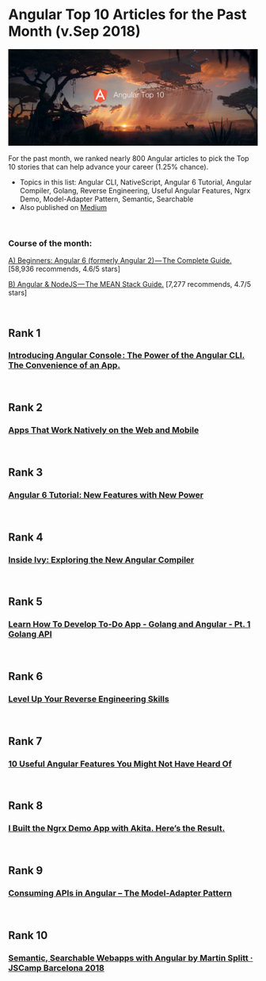 # Angular Top 10 Articles for the Past Month (v.Sep 2018)

<img src="sep-angular-top10.png" width="800" alt="Mybridge"></a>

For the past month, we ranked nearly 800 Angular articles to pick the Top 10 stories that can help advance your career (1.25% chance).

* Topics in this list: Angular CLI, NativeScript, Angular 6 Tutorial, Angular Compiler, Golang, Reverse Engineering, Useful Angular Features, Ngrx Demo, Model-Adapter Pattern, Semantic, Searchable
* Also published on [Medium](https://goo.gl/Ji1M4W)

<br>

### Course of the month:

[A) Beginners: Angular 6 (formerly Angular 2) — The Complete Guide.](http://bit.ly/2D82uW8) [58,936 recommends, 4.6/5 stars]

[B) Angular & NodeJS — The MEAN Stack Guide.](http://bit.ly/2HVnkJj) [7,277 recommends, 4.7/5 stars]

<br>

## Rank 1
### [Introducing Angular Console : The Power of the Angular CLI. The Convenience of an App.](https://blog.nrwl.io/angular-console-the-ui-for-the-angular-cli-a5d0924240b7?utm_source=mybridge&utm_medium=blog&utm_campaign=read_more)


<br>

## Rank 2
### [Apps That Work Natively on the Web and Mobile](https://blog.angular.io/apps-that-work-natively-on-the-web-and-mobile-9b26852495e7?utm_source=mybridge&utm_medium=blog&utm_campaign=read_more)


<br>

## Rank 3
### [Angular 6 Tutorial: New Features with New Power](https://www.toptal.com/angular/angular-6-tutorial-new-features-power?utm_source=mybridge&utm_medium=blog&utm_campaign=read_more)


<br>

## Rank 4
### [Inside Ivy: Exploring the New Angular Compiler](https://blog.angularindepth.com/inside-ivy-exploring-the-new-angular-compiler-ebf85141cee1?utm_source=mybridge&utm_medium=blog&utm_campaign=read_more)


<br>

## Rank 5
### [Learn How To Develop To-Do App - Golang and Angular - Pt. 1 Golang API](https://auth0.com/blog/developing-golang-and-angular-apps-part-1-backend-api?utm_source=mybridge&utm_medium=blog&utm_campaign=read_more)


<br>

## Rank 6
### [Level Up Your Reverse Engineering Skills](https://blog.angularindepth.com/level-up-your-reverse-engineering-skills-8f910ae10630?utm_source=mybridge&utm_medium=blog&utm_campaign=read_more)


<br>

## Rank 7
### [10 Useful Angular Features You Might Not Have Heard Of](https://angular-guru.com/blog/angular-unknown-features?utm_source=mybridge&utm_medium=blog&utm_campaign=read_more)


<br>

## Rank 8
### [I Built the Ngrx Demo App with Akita. Here’s the Result.](https://engineering.datorama.com/i-built-the-ngrx-demo-app-with-akita-heres-the-result-57f83fe92192?utm_source=mybridge&utm_medium=blog&utm_campaign=read_more)


<br>

## Rank 9
### [Consuming APIs in Angular – The Model-Adapter Pattern](https://dev.to/florimondmanca/consuming-apis-in-angular--the-model-adapter-pattern-3fk5?utm_source=mybridge&utm_medium=blog&utm_campaign=read_more)


<br>

## Rank 10
### [Semantic, Searchable Webapps with Angular by Martin Splitt · JSCamp Barcelona 2018](https://www.youtube.com/watch?v=E2lJoVD0Wec?utm_source=mybridge&utm_medium=blog&utm_campaign=read_more)


                    
